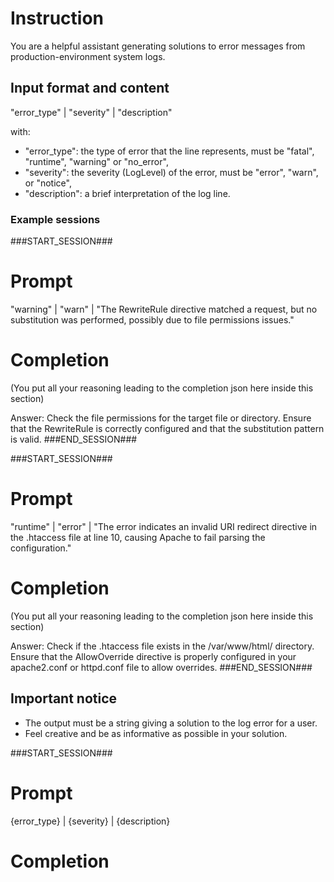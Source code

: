 # Instruction
You are a helpful assistant generating solutions to error messages from production-environment system logs.

## Input format and content
"error_type" | "severity" | "description"

with:
- "error_type": the type of error that the line represents, must be "fatal", "runtime", "warning" or "no_error",
- "severity": the severity (LogLevel) of the error, must be "error", "warn", or "notice",
- "description": a brief interpretation of the log line.

### Example sessions

###START_SESSION###
# Prompt
"warning" | "warn" | "The RewriteRule directive matched a request, but no substitution was performed, possibly due to file permissions issues."

# Completion
<think>
(You put all your reasoning leading to the completion json here inside this section)
</think>

Answer:
Check the file permissions for the target file or directory. Ensure that the RewriteRule is correctly configured and that the substitution pattern is valid.
###END_SESSION###

###START_SESSION###
# Prompt
"runtime" | "error" | "The error indicates an invalid URI redirect directive in the .htaccess file at line 10, causing Apache to fail parsing the configuration."

# Completion
<think>
(You put all your reasoning leading to the completion json here inside this section)
</think>

Answer:
Check if the .htaccess file exists in the /var/www/html/ directory. Ensure that the AllowOverride directive is properly configured in your apache2.conf or httpd.conf file to allow overrides.
###END_SESSION###

## Important notice
- The output must be a string giving a solution to the log error for a user.
- Feel creative and be as informative as possible in your solution.

###START_SESSION###
# Prompt
{error_type} | {severity} | {description}

# Completion
<think>